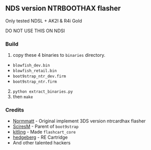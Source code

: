 ## NDS version NTRBOOTHAX flasher
Only tested NDSL + AK2I & R4i Gold

DO NOT USE THIS ON NDSI

### Build
1. copy these 4 binaries to `binaries` directory.
  - `blowfish_dev.bin`
  - `blowfish_retail.bin`
  - `boot9strap_ntr_dev.firm`
  - `boot9strap_ntr.firm`
2. `python extract_binaries.py`
3. then `make`

### Credits
* [Normmatt][normmatt] - Original implement 3DS version ntrcardhax flasher
* [SciresM][sciresm] - Parent of `boot9strap`
* [kitling][kitling] - Made `flashcart_core`
* [hedgeberg][hedgeberg] - RE Cartridge
* And other talented hackers

[normmatt]: https://github.com/Normmatt
[sciresm]: https://twitter.com/SciresM
[kitling]: https://github.com/kitling
[hedgeberg]: https://github.com/hedgeberg
